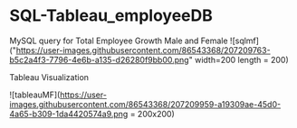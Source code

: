 # SQL-Tableau_employeeDB

MySQL query for Total Employee Growth Male and Female 
![sqlmf]("https://user-images.githubusercontent.com/86543368/207209763-b5c2a4f3-7796-4e6b-a135-d26280f9bb00.png" width=200 length = 200)

Tableau Visualization 

![tableauMF](https://user-images.githubusercontent.com/86543368/207209959-a19309ae-45d0-4a65-b309-1da4420574a9.png = 200x200)
